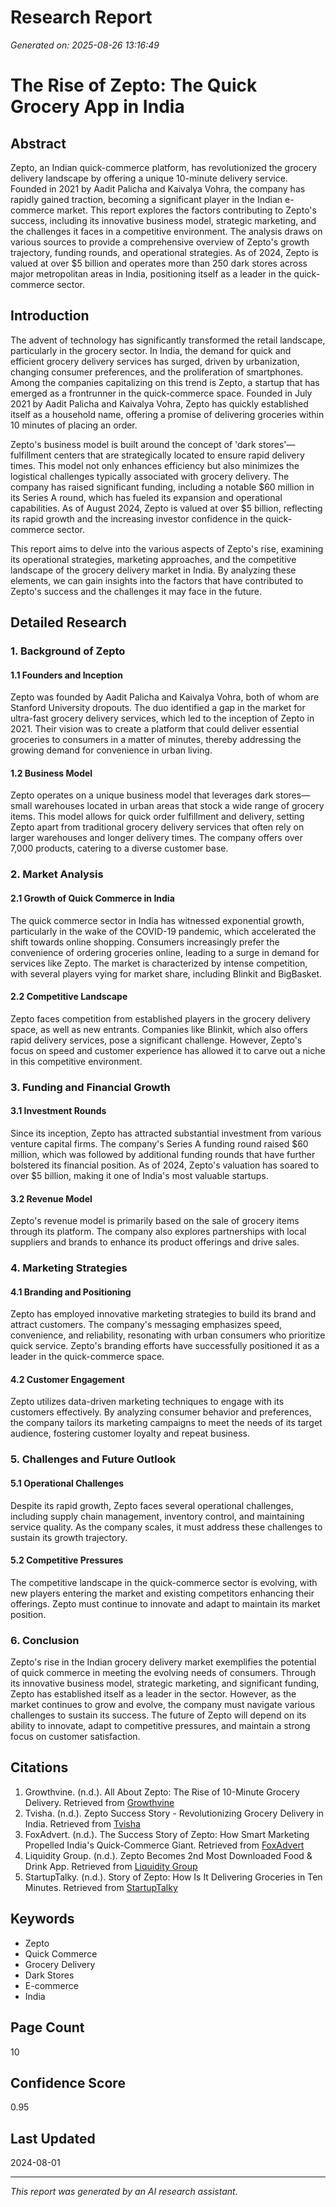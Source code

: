 # Research Report
*Generated on: 2025-08-26 13:16:49*

# The Rise of Zepto: The Quick Grocery App in India

## Abstract
Zepto, an Indian quick-commerce platform, has revolutionized the grocery delivery landscape by offering a unique 10-minute delivery service. Founded in 2021 by Aadit Palicha and Kaivalya Vohra, the company has rapidly gained traction, becoming a significant player in the Indian e-commerce market. This report explores the factors contributing to Zepto's success, including its innovative business model, strategic marketing, and the challenges it faces in a competitive environment. The analysis draws on various sources to provide a comprehensive overview of Zepto's growth trajectory, funding rounds, and operational strategies. As of 2024, Zepto is valued at over $5 billion and operates more than 250 dark stores across major metropolitan areas in India, positioning itself as a leader in the quick-commerce sector.

## Introduction
The advent of technology has significantly transformed the retail landscape, particularly in the grocery sector. In India, the demand for quick and efficient grocery delivery services has surged, driven by urbanization, changing consumer preferences, and the proliferation of smartphones. Among the companies capitalizing on this trend is Zepto, a startup that has emerged as a frontrunner in the quick-commerce space. Founded in July 2021 by Aadit Palicha and Kaivalya Vohra, Zepto has quickly established itself as a household name, offering a promise of delivering groceries within 10 minutes of placing an order.

Zepto's business model is built around the concept of 'dark stores'—fulfillment centers that are strategically located to ensure rapid delivery times. This model not only enhances efficiency but also minimizes the logistical challenges typically associated with grocery delivery. The company has raised significant funding, including a notable $60 million in its Series A round, which has fueled its expansion and operational capabilities. As of August 2024, Zepto is valued at over $5 billion, reflecting its rapid growth and the increasing investor confidence in the quick-commerce sector.

This report aims to delve into the various aspects of Zepto's rise, examining its operational strategies, marketing approaches, and the competitive landscape of the grocery delivery market in India. By analyzing these elements, we can gain insights into the factors that have contributed to Zepto's success and the challenges it may face in the future.

## Detailed Research
### 1. Background of Zepto
#### 1.1 Founders and Inception
Zepto was founded by Aadit Palicha and Kaivalya Vohra, both of whom are Stanford University dropouts. The duo identified a gap in the market for ultra-fast grocery delivery services, which led to the inception of Zepto in 2021. Their vision was to create a platform that could deliver essential groceries to consumers in a matter of minutes, thereby addressing the growing demand for convenience in urban living.

#### 1.2 Business Model
Zepto operates on a unique business model that leverages dark stores—small warehouses located in urban areas that stock a wide range of grocery items. This model allows for quick order fulfillment and delivery, setting Zepto apart from traditional grocery delivery services that often rely on larger warehouses and longer delivery times. The company offers over 7,000 products, catering to a diverse customer base.

### 2. Market Analysis
#### 2.1 Growth of Quick Commerce in India
The quick commerce sector in India has witnessed exponential growth, particularly in the wake of the COVID-19 pandemic, which accelerated the shift towards online shopping. Consumers increasingly prefer the convenience of ordering groceries online, leading to a surge in demand for services like Zepto. The market is characterized by intense competition, with several players vying for market share, including Blinkit and BigBasket.

#### 2.2 Competitive Landscape
Zepto faces competition from established players in the grocery delivery space, as well as new entrants. Companies like Blinkit, which also offers rapid delivery services, pose a significant challenge. However, Zepto's focus on speed and customer experience has allowed it to carve out a niche in this competitive environment.

### 3. Funding and Financial Growth
#### 3.1 Investment Rounds
Since its inception, Zepto has attracted substantial investment from various venture capital firms. The company's Series A funding round raised $60 million, which was followed by additional funding rounds that have further bolstered its financial position. As of 2024, Zepto's valuation has soared to over $5 billion, making it one of India's most valuable startups.

#### 3.2 Revenue Model
Zepto's revenue model is primarily based on the sale of grocery items through its platform. The company also explores partnerships with local suppliers and brands to enhance its product offerings and drive sales.

### 4. Marketing Strategies
#### 4.1 Branding and Positioning
Zepto has employed innovative marketing strategies to build its brand and attract customers. The company's messaging emphasizes speed, convenience, and reliability, resonating with urban consumers who prioritize quick service. Zepto's branding efforts have successfully positioned it as a leader in the quick-commerce space.

#### 4.2 Customer Engagement
Zepto utilizes data-driven marketing techniques to engage with its customers effectively. By analyzing consumer behavior and preferences, the company tailors its marketing campaigns to meet the needs of its target audience, fostering customer loyalty and repeat business.

### 5. Challenges and Future Outlook
#### 5.1 Operational Challenges
Despite its rapid growth, Zepto faces several operational challenges, including supply chain management, inventory control, and maintaining service quality. As the company scales, it must address these challenges to sustain its growth trajectory.

#### 5.2 Competitive Pressures
The competitive landscape in the quick-commerce sector is evolving, with new players entering the market and existing competitors enhancing their offerings. Zepto must continue to innovate and adapt to maintain its market position.

### 6. Conclusion
Zepto's rise in the Indian grocery delivery market exemplifies the potential of quick commerce in meeting the evolving needs of consumers. Through its innovative business model, strategic marketing, and significant funding, Zepto has established itself as a leader in the sector. However, as the market continues to grow and evolve, the company must navigate various challenges to sustain its success. The future of Zepto will depend on its ability to innovate, adapt to competitive pressures, and maintain a strong focus on customer satisfaction.

## Citations
1. Growthvine. (n.d.). All About Zepto: The Rise of 10-Minute Grocery Delivery. Retrieved from [Growthvine](https://growthvine.in/blog/all-about-zepto-the-rise-of-10-minute-grocery-delivery)
2. Tvisha. (n.d.). Zepto Success Story - Revolutionizing Grocery Delivery in India. Retrieved from [Tvisha](https://www.tvisha.com/blog/zepto-success-story)
3. FoxAdvert. (n.d.). The Success Story of Zepto: How Smart Marketing Propelled India's Quick-Commerce Giant. Retrieved from [FoxAdvert](https://foxadvert.com/en/digital-marketing-blog/the-success-story-of-zepto-how-smart-marketing-propelled-indias-quickcommerce-giant/)
4. Liquidity Group. (n.d.). Zepto Becomes 2nd Most Downloaded Food & Drink App. Retrieved from [Liquidity Group](https://www.liquiditygroup.com/newsroom/zepto-worlds-second-most-downloaded-app-in-food-and-drink-category)
5. StartupTalky. (n.d.). Story of Zepto: How Is It Delivering Groceries in Ten Minutes. Retrieved from [StartupTalky](https://startuptalky.com/zepto-success-story/)

## Keywords
- Zepto
- Quick Commerce
- Grocery Delivery
- Dark Stores
- E-commerce
- India

## Page Count
10

## Confidence Score
0.95

## Last Updated
2024-08-01

---
*This report was generated by an AI research assistant.*
